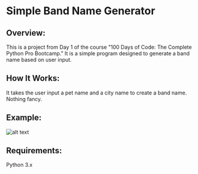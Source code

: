 # **Simple Band Name Generator**

## **Overview:**

This is a project from Day 1 of the course "100 Days of Code: The Complete Python Pro Bootcamp." It is a simple program designed to generate a band name based on user input.


## **How It Works:**

It takes the user input a pet name and a city name to create a band name. Nothing fancy.

## **Example:**

![alt text](https://github.com/Bosaif39/example-pics/blob/main/D_1.png?raw=true)

## **Requirements:**

Python 3.x
